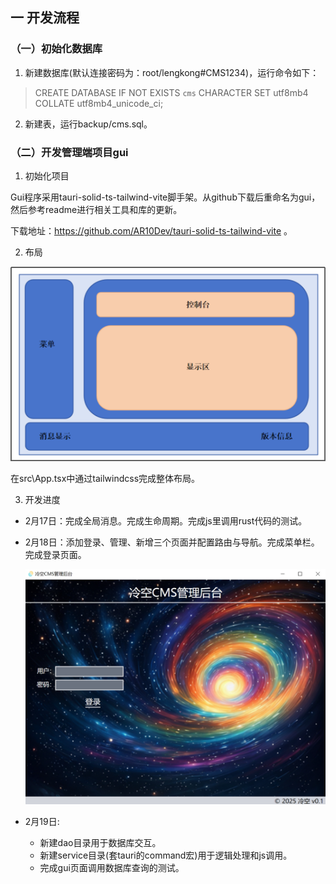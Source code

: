 ## 一 开发流程
### （一）初始化数据库
1. 新建数据库(默认连接密码为：root/lengkong#CMS1234)，运行命令如下：
> CREATE DATABASE IF NOT EXISTS `cms` CHARACTER SET utf8mb4 COLLATE utf8mb4_unicode_ci;
2. 新建表，运行backup/cms.sql。
### （二）开发管理端项目gui
1. 初始化项目

Gui程序采用tauri-solid-ts-tailwind-vite脚手架。从github下载后重命名为gui，然后参考readme进行相关工具和库的更新。

下载地址：https://github.com/AR10Dev/tauri-solid-ts-tailwind-vite 。

2. 布局

![alt text](img/2.png)

在src\App.tsx中通过tailwindcss完成整体布局。

3. 开发进度
- 2月17日：完成全局消息。完成生命周期。完成js里调用rust代码的测试。
- 2月18日：添加登录、管理、新增三个页面并配置路由与导航。完成菜单栏。完成登录页面。 
  
  ![alt text](img/3.png)
  
- 2月19日:
  + 新建dao目录用于数据库交互。
  + 新建service目录(套tauri的command宏)用于逻辑处理和js调用。
  + 完成gui页面调用数据库查询的测试。